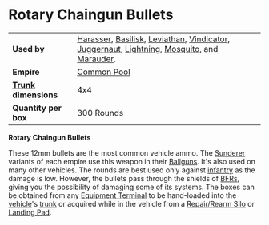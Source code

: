 # Rotary Chaingun Bullets

|                                                 |                                                                                                                                                                                                                                                                                                                         |
| ----------------------------------------------- | ----------------------------------------------------------------------------------------------------------------------------------------------------------------------------------------------------------------------------------------------------------------------------------------------------------------------- |
| **Used by**                                     | [Harasser](../vehicles/Harasser.md), [Basilisk](../vehicles/Basilisk.md), [Leviathan](../vehicles/Leviathan.md), [Vindicator](../vehicles/Vindicator.md), [Juggernaut](../vehicles/Juggernaut.md), [Lightning](../vehicles/Lightning.md), [Mosquito](../vehicles/Mosquito.md), and [Marauder](../vehicles/Marauder.md). |
| **Empire**                                      | [Common Pool](../terminology/Common_Pool.md)                                                                                                                                                                                                                                                                            |
| **[Trunk](../terminology/Trunk.md) dimensions** | 4x4                                                                                                                                                                                                                                                                                                                     |
| **Quantity per box**                            | 300 Rounds                                                                                                                                                                                                                                                                                                              |

**Rotary Chaingun Bullets**

These 12mm bullets are the most common vehicle ammo. The
[Sunderer](../vehicles/Sunderer.md) variants of each empire use this weapon in
their [Ballguns](../items/Ballgun.md). It's also used on many other vehicles.
The rounds are best used only against [infantry](../terminology/Infantry.md) as
the damage is low. However, the bullets pass through the shields of
[BFRs](../vehicles/BattleFrame_Robotics.md), giving you the possibility of
damaging some of its systems. The boxes can be obtained from any
[Equipment Terminal](../items/Equipment_Terminal.md) to be hand-loaded into the
[vehicle](../vehicles/index.md)'s [trunk](../terminology/Trunk.md) or acquired
while in the vehicle from a [Repair/Rearm Silo](../items/Repair_Rearm_Silo.md)
or [Landing Pad](../items/Landing_Pad.md).
